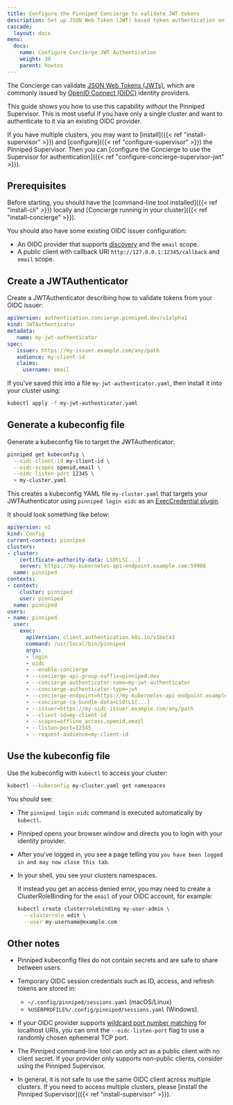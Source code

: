 ```yaml
---
title: Configure the Pinniped Concierge to validate JWT tokens
description: Set up JSON Web Token (JWT) based token authentication on an individual Kubernetes cluster.
cascade:
  layout: docs
menu:
  docs:
    name: Configure Concierge JWT Authentication
    weight: 30
    parent: howtos
---
```

The Concierge can validate [JSON Web Tokens (JWTs)](https://tools.ietf.org/html/rfc7519), which are commonly issued by [OpenID Connect (OIDC)](https://openid.net/connect/) identity providers.

This guide shows you how to use this capability _without_ the Pinniped Supervisor.
This is most useful if you have only a single cluster and want to authenticate to it via an existing OIDC provider.

If you have multiple clusters, you may want to [install]({{< ref "install-supervisor" >}}) and [configure]({{< ref "configure-supervisor" >}}) the Pinniped Supervisor.
Then you can [configure the Concierge to use the Supervisor for authentication]({{< ref "configure-concierge-supervisor-jwt" >}}).

## Prerequisites

Before starting, you should have the [command-line tool installed]({{< ref "install-cli" >}}) locally and [Concierge running in your cluster]({{< ref "install-concierge" >}}).

You should also have some existing OIDC issuer configuration:

- An OIDC provider that supports [discovery](https://openid.net/specs/openid-connect-discovery-1_0.html) and the `email` scope.
- A public client with callback URI `http://127.0.0.1:12345/callback` and `email` scope.

## Create a JWTAuthenticator

Create a JWTAuthenticator describing how to validate tokens from your OIDC issuer:

```yaml
apiVersion: authentication.concierge.pinniped.dev/v1alpha1
kind: JWTAuthenticator
metadata:
   name: my-jwt-authenticator
spec:
   issuer: https://my-issuer.example.com/any/path
   audience: my-client-id
   claims:
     username: email
```

If you've saved this into a file `my-jwt-authenticator.yaml`, then install it into your cluster using:

```sh
kubectl apply -f my-jwt-authenticator.yaml
```

## Generate a kubeconfig file

Generate a kubeconfig file to target the JWTAuthenticator:

```sh
pinniped get kubeconfig \
  --oidc-client-id my-client-id \
  --oidc-scopes openid,email \
  --oidc-listen-port 12345 \
  > my-cluster.yaml
```

This creates a kubeconfig YAML file `my-cluster.yaml` that targets your JWTAuthenticator using `pinniped login oidc` as an [ExecCredential plugin](https://kubernetes.io/docs/reference/access-authn-authz/authentication/#client-go-credential-plugins).

It should look something like below:

```yaml
apiVersion: v1
kind: Config
current-context: pinniped
clusters:
- cluster:
    certificate-authority-data: LS0tLS[...]
    server: https://my-kubernetes-api-endpoint.example.com:59986
  name: pinniped
contexts:
- context:
    cluster: pinniped
    user: pinniped
  name: pinniped
users:
- name: pinniped
  user:
    exec:
      apiVersion: client.authentication.k8s.io/v1beta1
      command: /usr/local/bin/pinniped
      args:
      - login
      - oidc
      - --enable-concierge
      - --concierge-api-group-suffix=pinniped.dev
      - --concierge-authenticator-name=my-jwt-authenticator
      - --concierge-authenticator-type=jwt
      - --concierge-endpoint=https://my-kubernetes-api-endpoint.example.com:59986
      - --concierge-ca-bundle-data=LS0tLS[...]
      - --issuer=https://my-oidc-issuer.example.com/any/path
      - --client-id=my-client-id
      - --scopes=offline_access,openid,email
      - --listen-port=12345
      - --request-audience=my-client-id
```

## Use the kubeconfig file

Use the kubeconfig with `kubectl` to access your cluster:

```sh
kubectl --kubeconfig my-cluster.yaml get namespaces
```

You should see:

- The `pinniped login oidc` command is executed automatically by `kubectl`.

- Pinniped opens your browser window and directs you to login with your identity provider.

- After you've logged in, you see a page telling you `you have been logged in and may now close this tab`.

- In your shell, you see your clusters namespaces.

  If instead you get an access denied error, you may need to create a ClusterRoleBinding for the `email` of your OIDC account, for example:

  ```sh
  kubectl create clusterrolebinding my-user-admin \
    --clusterrole edit \
    --user my-username@example.com
  ```

## Other notes

- Pinniped kubeconfig files do not contain secrets and are safe to share between users.

- Temporary OIDC session credentials such as ID, access, and refresh tokens are stored in:
  - `~/.config/pinniped/sessions.yaml` (macOS/Linux)
  - `%USERPROFILE%/.config/pinniped/sessions.yaml` (Windows).

- If your OIDC provider supports [wildcard port number matching](https://tools.ietf.org/html/draft-ietf-oauth-security-topics-16#section-2.1) for localhost URIs, you can omit the `--oidc-listen-port` flag to use a randomly chosen ephemeral TCP port.

- The Pinniped command-line tool can only act as a public client with no client secret.
  If your provider only supports non-public clients, consider using the Pinniped Supervisor.

- In general, it is not safe to use the same OIDC client across multiple clusters.
  If you need to access multiple clusters, please [install the Pinniped Supervisor]({{< ref "install-supervisor" >}}).
